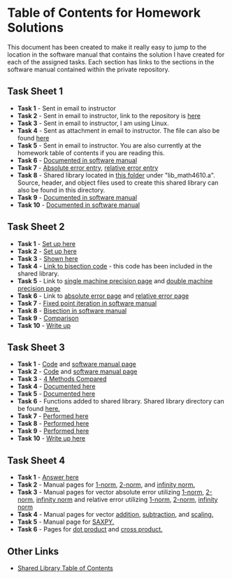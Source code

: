 # Table of Contents for Homework Solutions
This document has been created to make it really easy to jump to the location in the software manual that contains the solution I have created for
each of the assigned tasks. Each section has links to the sections in the software manual contained within the private repository.

## Task Sheet 1
* __Task 1__ - Sent in email to instructor
* __Task 2__ - Sent in email to instructor, link to the repository is [here](https://github.com/ethanancell/math4610/)
* __Task 3__ - Sent in email to instructor, I am using Linux.
* __Task 4__ - Sent as attachment in email to instructor. The file can also be found [here](https://github.com/ethanancell/math4610/blob/master/tasks_source/task_sheet_1/what_language.c)
* __Task 5__ - Sent in email to instructor. You are also currently at the homework table of contents if you are reading this.
* __Task 6__ - [Documented in software manual](https://github.com/ethanancell/math4610/blob/master/software_manual/derivative_difference_quotient.md)
* __Task 7__ - [Absolute error entry](https://github.com/ethanancell/math4610/blob/master/software_manual/absolute_error.md), [relative error entry](https://github.com/ethanancell/math4610/blob/master/software_manual/relative_error.md)
* __Task 8__ - Shared library located in [this folder](https://github.com/ethanancell/math4610/tree/master/shared_library) under "lib_math4610.a". Source, header, and object files used to create this shared library can also be found in this directory.
* __Task 9__ - [Documented in software manual](https://github.com/ethanancell/math4610/blob/master/software_manual/derivative_exponential_function.md)
* __Task 10__ - [Documented in software manual](https://github.com/ethanancell/math4610/blob/master/software_manual/absolute_relative_writeup.md)

## Task Sheet 2
* __Task 1__ - [Set up here](https://github.com/ethanancell/math4610/blob/master/tasks_source/task_sheet_2/sheet2task1.md)
* __Task 2__ - [Set up here](https://github.com/ethanancell/math4610/blob/master/tasks_source/task_sheet_2/sheet2task2.md)
* __Task 3__ - [Shown here](https://github.com/ethanancell/math4610/blob/master/tasks_source/task_sheet_2/sheet2task3.md)
* __Task 4__ - [Link to bisection code](https://github.com/ethanancell/math4610/blob/master/shared_library/src/bisection.c) - this code has been included in the shared library.
* __Task 5__ - Link to [single machine precision page](https://github.com/ethanancell/math4610/blob/master/software_manual/single_machine_precision.md) and [double machine precision page](https://github.com/ethanancell/math4610/blob/master/software_manual/double_machine_precision.md)
* __Task 6__ - Link to [absolute error page](https://github.com/ethanancell/math4610/blob/master/software_manual/absolute_error.md) and [relative error page](https://github.com/ethanancell/math4610/blob/master/software_manual/relative_error.md)
* __Task 7__ - [Fixed point iteration in software manual](https://github.com/ethanancell/math4610/blob/master/software_manual/fixed_point_iteration.md)
* __Task 8__ - [Bisection in software manual](https://github.com/ethanancell/math4610/blob/master/software_manual/bisection.md)
* __Task 9__ - [Comparison](https://github.com/ethanancell/math4610/blob/master/tasks_source/task_sheet_2/sheet2task9.md)
* __Task 10__ - [Write up](https://github.com/ethanancell/math4610/blob/master/tasks_source/task_sheet_2/sheet2task10.md)

## Task Sheet 3
* __Task 1__ - [Code](https://github.com/ethanancell/math4610/blob/master/shared_library/src/newton.c) and [software manual page](https://github.com/ethanancell/math4610/blob/master/software_manual/newton.md)
* __Task 2__ - [Code](https://github.com/ethanancell/math4610/blob/master/shared_library/src/secant.c) and [software manual page](https://github.com/ethanancell/math4610/blob/master/software_manual/secant.md)
* __Task 3__ - [4 Methods Compared](https://github.com/ethanancell/math4610/blob/master/tasks_source/task_sheet_3/sheet3task3.md)
* __Task 4__ - [Documented here](https://github.com/ethanancell/math4610/blob/master/software_manual/bisection_newton.md)
* __Task 5__ - [Documented here](https://github.com/ethanancell/math4610/blob/master/software_manual/bisection_secant.md)
* __Task 6__ - Functions added to shared library. Shared library directory can be found [here.](https://github.com/ethanancell/math4610/blob/master/shared_library)
* __Task 7__ - [Performed here](https://github.com/ethanancell/math4610/blob/master/tasks_source/task_sheet_3/sheet3task7.md)
* __Task 8__ - [Performed here](https://github.com/ethanancell/math4610/blob/master/tasks_source/task_sheet_3/sheet3task8.md)
* __Task 9__ - [Performed here](https://github.com/ethanancell/math4610/blob/master/tasks_source/task_sheet_3/sheet3task9.md)
* __Task 10__ - [Write up here](https://github.com/ethanancell/math4610/blob/master/tasks_source/task_sheet_3/sheet3task10.md)

## Task Sheet 4
* __Task 1__ - [Answer here](https://github.com/ethanancell/math4610/blob/master/tasks_source/task_sheet_4/sheet4task1.md)
* __Task 2__ - Manual pages for [1-norm](https://github.com/ethanancell/math4610/blob/master/software_manual/norm1.md), [2-norm](https://github.com/ethanancell/math4610/blob/master/software_manual/norm2.md), and [infinity norm.](https://github.com/ethanancell/math4610/blob/master/software_manual/norminf.md)
* __Task 3__ - Manual pages for vector absolute error utilizing [1-norm](https://github.com/ethanancell/math4610/blob/master/software_manual/vec_absolute_error_1.md), [2-norm](https://github.com/ethanancell/math4610/blob/master/software_manual/vec_absolute_error_2.md), [infinity norm](https://github.com/ethanancell/math4610/blob/master/software_manual/vec_absolute_error_inf.md) and relative error utilizing [1-norm](https://github.com/ethanancell/math4610/blob/master/software_manual/vec_relative_error_1.md), [2-norm](https://github.com/ethanancell/math4610/blob/master/software_manual/vec_relative_error_2.md), [infinity norm](https://github.com/ethanancell/math4610/blob/master/software_manual/vec_relative_error_inf.md)
* __Task 4__ - Manual pages for vector [addition](https://github.com/ethanancell/math4610/blob/master/software_manual/vec_add.md), [subtraction](https://github.com/ethanancell/math4610/blob/master/software_manual/vec_subtract.md), and [scaling.](https://github.com/ethanancell/math4610/blob/master/software_manual/vec_scalar.md)
* __Task 5__ - Manual page for [SAXPY.](https://github.com/ethanancell/math4610/blob/master/software_manual/saxpy.md)
* __Task 6__ - Pages for [dot product](https://github.com/ethanancell/math4610/blob/master/software_manual/vec_dotproduct.md) and [cross product.](https://github.com/ethanancell/math4610/blob/master/software_manual/vec_crossproduct.md)

## Other Links
* [Shared Library Table of Contents](https://github.com/ethanancell/math4610/blob/master/software_manual/table_of_contents.md)
